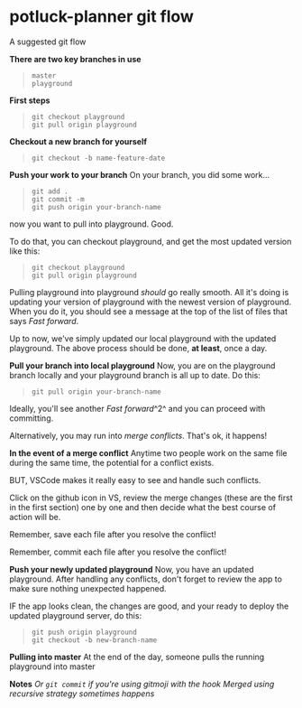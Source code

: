 # potluck-planner git flow
A suggested git flow


**There are two key branches in use**
>`master` \
`playground`


**First steps**
>`git checkout playground`\
`git pull origin playground`


**Checkout a new branch for yourself**
>`git checkout -b name-feature-date`



**Push your work to your branch**
On your branch, you did some work...
>`git add .` \
`git commit -m` \
`git push origin your-branch-name`

now you want to pull into playground. Good.

To do that, you can checkout playground, and get the most updated version like this:
>`git checkout playground`\
`git pull origin playground`

Pulling playground into playground _should_ go really smooth. All it's doing is updating your version of playground with the newest version of playground. When you do it, you should see a message at the top of the list of files that says _Fast forward_.

Up to now, we've simply updated our local playground with the updated playground. The above process should be done, **at least**, once a day.


**Pull your branch into local playground**
Now, you are on the playground branch locally and your playground branch is all up to date. Do this:
>`git pull origin your-branch-name`

Ideally, you'll see another _Fast forward_^2^ and you can proceed with committing. 

Alternatively, you may run into _merge conflicts_. That's ok, it happens!


**In the event of a merge conflict**
Anytime two people work on the same file during the same time, the potential for a conflict exists. 

BUT, VSCode makes it really easy to see and handle such conflicts. 

Click on the github icon in VS, review the merge changes (these are the first in the first section) one by one and then decide what the best course of action will be.

Remember, save each file after you resolve the conflict!

Remember, commit each file after you resolve the conflict!


**Push your newly updated playground**
Now, you have an updated playground. After handling any conflicts, don't forget to review the app to make sure nothing unexpected happened. 

IF the app looks clean, the changes are good, and your ready to deploy the updated playground server, do this:
>`git push origin playground`\
`git checkout -b new-branch-name`


**Pulling into master**
At the end of the day, someone pulls the running playground into master


**Notes**
_Or `git commit` if you're using gitmoji with the hook_
_Merged using recursive strategy sometimes happens_



